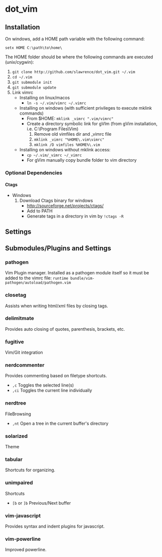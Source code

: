 dot_vim
=======

## Installation

On windows, add a HOME path variable with the following command:

`setx HOME C:\path\to\home\`

The HOME folder should be where the following commands are executed (unix/cygwin):

1. `git clone http://github.com/slawrence/dot_vim.git ~/.vim`
2. `cd ~/.vim`
3. `git submodule init`
4. `git submodule update`
5. Link vimrc
    * Installing on linux/macos
        * `ln -s ~/.vim/vimrc ~/.vimrc`
    * Installing on windows (with sufficient privileges to execute mklink commands)
        * From $HOME: `mklink _vimrc ".vim/vimrc"`
        * Create a directory symbolic link for gVIm (from gVim installation, i.e. C:\Program Files\Vim)
            1. Remove old vimfiles dir and _vimrc file
            2. `mklink _vimrc "%HOME\.vim\vimrc"`
            3. `mklink /D vimfiles %HOME%\.vim`
    * Installing on windows without mklink access:
        * `cp ~/.vim/_vimrc ~/_vimrc`
        * For gVim manually copy bundle folder to vim directory

### Optional Dependencies

#### Ctags

* Windows
    1. Download Ctags binary for windows
        * http://sourceforge.net/projects/ctags/
        * Add to PATH
        * Generate tags in a directory in vim by `!ctags -R`

## Settings

## Submodules/Plugins and Settings

### pathogen

Vim Plugin manager. Installed as a pathogen module itself so it must be added to the vimrc file: `runtime bundle/vim-pathogen/autoload/pathogen.vim`

### closetag

Assists when writing html/xml files by closing tags.

### delimitmate

Provides auto closing of quotes, parenthesis, brackets, etc.

### fugitive

Vim/Git integration

### nerdcommenter

Provides commenting based on filetype shortcuts.

* `,c` Toggles the selected line(s)
* `,ci` Toggles the current line individually

### nerdtree

FileBrowsing

* `,nt` Open a tree in the current buffer's directory

### solarized

Theme

### tabular

Shortcuts for organizing.

### unimpaired

Shortcuts

* `[b` or `]b` Previous/Next buffer

### vim-javascript

Provides syntax and indent plugins for javascript.

### vim-powerline

Improved powerline.

